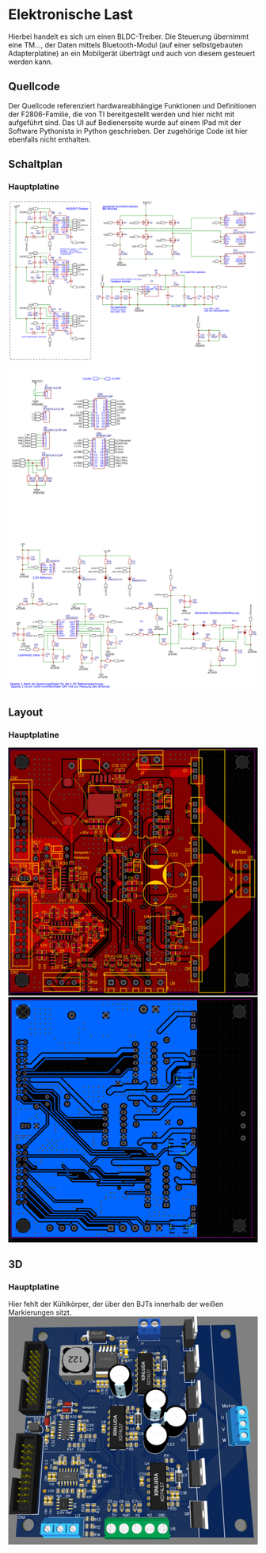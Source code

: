 # Elektronische Last

Hierbei handelt es sich um einen BLDC-Treiber. Die Steuerung übernimmt eine TM..., der Daten mittels Bluetooth-Modul (auf einer selbstgebauten Adapterplatine) an ein Mobilgerät überträgt und auch von diesem gesteuert werden kann.

## Quellcode

Der Quellcode referenziert hardwareabhängige Funktionen und Definitionen der F2806-Familie, die von TI bereitgestellt werden und hier nicht mit aufgeführt sind. Das UI auf Bedienerseite wurde auf einem IPad mit der Software Pythonista in Python geschrieben. Der zugehörige Code ist hier ebenfalls nicht enthalten.

## Schaltplan

### Hauptplatine

![Haupt-Schaltplan 1](images/1.png)
![Haupt-Schaltplan 2](images/2.png)
![Haupt-Schaltplan 3](images/3.png)

## Layout

### Hauptplatine

![Layout](images/layoutTop.png)
![Layout](images/layoutBottom.png)

## 3D

### Hauptplatine

Hier fehlt der Kühlkörper, der über den BJTs innerhalb der weißen Markierungen sitzt.
![3D](images/3D.png)

